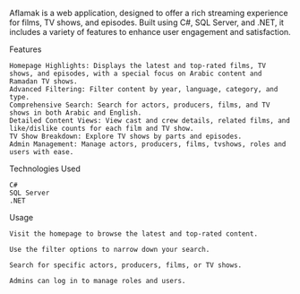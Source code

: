 Aflamak is a web application, designed to offer a rich streaming experience for films, TV shows, and episodes. Built using C#, SQL Server, and .NET, it includes a variety of features to enhance user engagement and satisfaction.

Features

    Homepage Highlights: Displays the latest and top-rated films, TV shows, and episodes, with a special focus on Arabic content and Ramadan TV shows.
    Advanced Filtering: Filter content by year, language, category, and type.
    Comprehensive Search: Search for actors, producers, films, and TV shows in both Arabic and English.
    Detailed Content Views: View cast and crew details, related films, and like/dislike counts for each film and TV show.
    TV Show Breakdown: Explore TV shows by parts and episodes.
    Admin Management: Manage actors, producers, films, tvshows, roles and users with ease.

Technologies Used

    C#
    SQL Server
    .NET
    
Usage

    Visit the homepage to browse the latest and top-rated content.
    
    Use the filter options to narrow down your search.
    
    Search for specific actors, producers, films, or TV shows.
    
    Admins can log in to manage roles and users.
